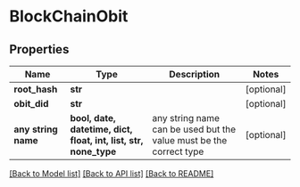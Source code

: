 # BlockChainObit


## Properties
Name | Type | Description | Notes
------------ | ------------- | ------------- | -------------
**root_hash** | **str** |  | [optional] 
**obit_did** | **str** |  | [optional] 
**any string name** | **bool, date, datetime, dict, float, int, list, str, none_type** | any string name can be used but the value must be the correct type | [optional]

[[Back to Model list]](../README.md#documentation-for-models) [[Back to API list]](../README.md#documentation-for-api-endpoints) [[Back to README]](../README.md)


